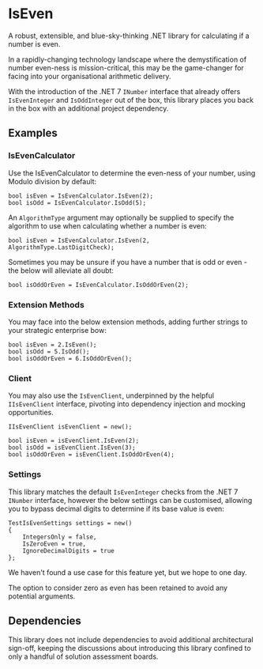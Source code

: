 # IsEven

A robust, extensible, and blue-sky-thinking .NET library for calculating if a number is even.

In a rapidly-changing technology landscape where the demystification of number even-ness is mission-critical, this may be the game-changer for facing into your organisational arithmetic delivery.

With the introduction of the .NET 7 `INumber` interface that already offers `IsEvenInteger` and `IsOddInteger` out of the box, this library places you back in the box with an additional project dependency.

## Examples

### IsEvenCalculator

Use the IsEvenCalculator to determine the even-ness of your number, using Modulo division by default:

```
bool isEven = IsEvenCalculator.IsEven(2);
bool isOdd = IsEvenCalculator.IsOdd(5);
```

An `AlgorithmType` argument may optionally be supplied to specify the algorithm to use when calculating whether a number is even:

```
bool isEven = IsEvenCalculator.IsEven(2, AlgorithmType.LastDigitCheck);
```

Sometimes you may be unsure if you have a number that is odd or even - the below will alleviate all doubt:

```
bool isOddOrEven = IsEvenCalculator.IsOddOrEven(2);
```

### Extension Methods

You may face into the below extension methods, adding further strings to your strategic enterprise bow:

```
bool isEven = 2.IsEven();
bool isOdd = 5.IsOdd();
bool isOddOrEven = 6.IsOddOrEven();
```

### Client

You may also use the `IsEvenClient`, underpinned by the helpful `IIsEvenClient` interface, pivoting into dependency injection and mocking opportunities.

```
IIsEvenClient isEvenClient = new();

bool isEven = isEvenClient.IsEven(2);
bool isOdd = isEvenClient.IsEven(3);
bool isOddOrEven = isEvenClient.IsOddOrEven(4);
```

### Settings

This library matches the default `IsEvenInteger` checks from the .NET 7 `INumber` interface, however the below settings can be customised, allowing you to bypass decimal digits to determine if its base value is even:

```
TestIsEvenSettings settings = new()
{
    IntegersOnly = false,
    IsZeroEven = true,
    IgnoreDecimalDigits = true
};
```

We haven't found a use case for this feature yet, but we hope to one day.

The option to consider zero as even has been retained to avoid any potential arguments.

## Dependencies

This library does not include dependencies to avoid additional architectural sign-off, keeping the discussions about introducing this library confined to only a handful of solution assessment boards.
